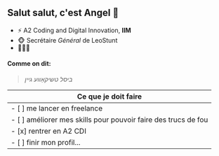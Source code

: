 ## Salut salut, c'est __Angel__ 👋

<!--
**AnrelWsh/AnrelWsh** is a ✨ _special_ ✨ repository because its `README.md` (this file) appears on your GitHub profile.

Here are some ideas to get you started:

- 🔭 I’m currently working on ...
- 🌱 I’m currently learning ...
- 👯 I’m looking to collaborate on ...
- 🤔 I’m looking for help with ...
- 💬 Ask me about ...
- 📫 How to reach me: ...
- 😄 Pronouns: ...
- ⚡ Fun fact: ...
-->

* ⚡ A2 Coding and Digital Innovation, __IIM__
* 🐵 Secrétaire _Général_ de LeoStunt
* 🤔🤔🤔

#### Comme on dit:
> _ביסל טשיקאַווע גיין_

Ce que je doit faire                                           |
---------------------                                          |
- [ ] me lancer en freelance                                   |
- [ ] améliorer mes skills pour pouvoir faire des trucs de fou |
- [x] rentrer en A2 CDI                                        |
- [ ] finir mon profil...                                      |
